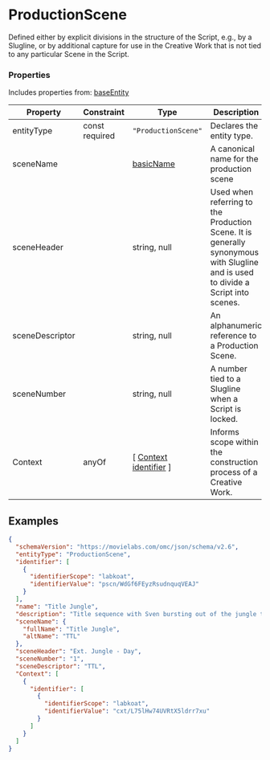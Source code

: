 # ProductionScene
Defined either by explicit divisions in the structure of the Script, e.g., by a Slugline, or by additional capture for use in the Creative Work that is not tied to any particular Scene in the Script.
### Properties
Includes properties from: [baseEntity](../core/baseEntity.md)

| Property        | Constraint        | Type                                                                           | Description                                                                                                                       |
| --------------- | ----------------- | ------------------------------------------------------------------------------ | --------------------------------------------------------------------------------------------------------------------------------- |
| entityType      | const<br>required | `"ProductionScene"`                                                            | Declares the entity type.                                                                                                         |
| sceneName       |                   | [basicName](../Utility/Utility.md#basicName)                                   | A canonical name for the production scene                                                                                         |
| sceneHeader     |                   | string, null                                                                   | Used when referring to the Production Scene. It is generally synonymous with Slugline and is used to divide a Script into scenes. |
| sceneDescriptor |                   | string, null                                                                   | An alphanumeric reference to a Production Scene.                                                                                  |
| sceneNumber     |                   | string, null                                                                   | A number tied to a Slugline when a Script is locked.                                                                              |
| Context         | anyOf             | [ [Context](./Context.md) <br>[identifier](../Utility/Utility.md#identifier) ] | Informs scope within the construction process of a Creative Work.                                                                 |
## Examples

```JSON
{  
  "schemaVersion": "https://movielabs.com/omc/json/schema/v2.6",  
  "entityType": "ProductionScene",  
  "identifier": [  
    {  
      "identifierScope": "labkoat",  
      "identifierValue": "pscn/WdGf6FEyzRsudnquqVEAJ"  
    }  
  ],  
  "name": "Title Jungle",  
  "description": "Title sequence with Sven bursting out of the jungle to the title sequence.",  
  "sceneName": {  
    "fullName": "Title Jungle",  
    "altName": "TTL"  
  },  
  "sceneHeader": "Ext. Jungle - Day",  
  "sceneNumber": "1",  
  "sceneDescriptor": "TTL",  
  "Context": [  
    {  
      "identifier": [  
        {  
          "identifierScope": "labkoat",  
          "identifierValue": "cxt/L75lHw74UVRtX5ldrr7xu"  
        }  
      ]  
    }  
  ]  
}
```
